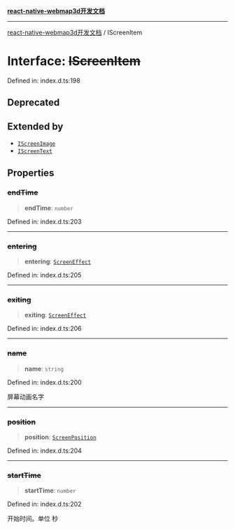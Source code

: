 [**react-native-webmap3d开发文档**](../README.md)

***

[react-native-webmap3d开发文档](../globals.md) / IScreenItem

# Interface: ~~IScreenItem~~

Defined in: index.d.ts:198

## Deprecated

## Extended by

- [`IScreenImage`](IScreenImage.md)
- [`IScreenText`](IScreenText.md)

## Properties

### ~~endTime~~

> **endTime**: `number`

Defined in: index.d.ts:203

***

### ~~entering~~

> **entering**: [`ScreenEffect`](ScreenEffect.md)

Defined in: index.d.ts:205

***

### ~~exiting~~

> **exiting**: [`ScreenEffect`](ScreenEffect.md)

Defined in: index.d.ts:206

***

### ~~name~~

> **name**: `string`

Defined in: index.d.ts:200

屏幕动画名字

***

### ~~position~~

> **position**: [`ScreenPosition`](../enumerations/ScreenPosition.md)

Defined in: index.d.ts:204

***

### ~~startTime~~

> **startTime**: `number`

Defined in: index.d.ts:202

开始时间。单位 秒
